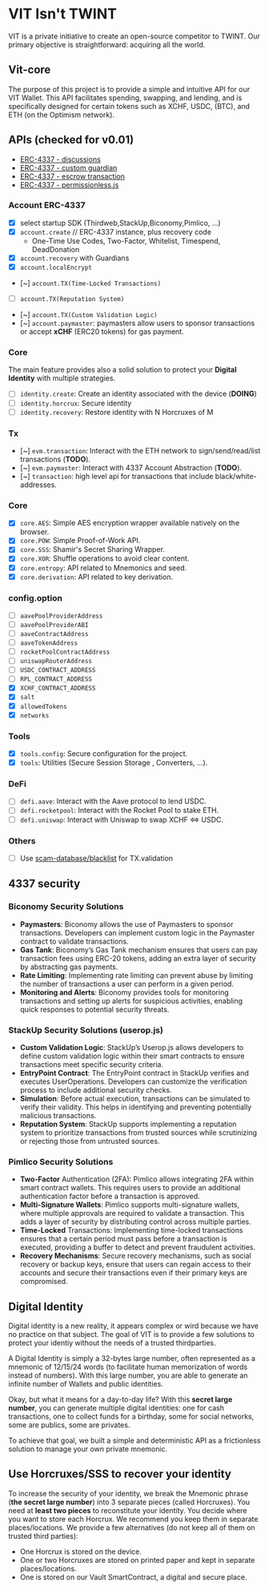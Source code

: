 # VIT Isn't TWINT
VIT is a private initiative to create an open-source competitor to TWINT. 
Our primary objective is straightforward: acquiring all the world.

## Vit-core 
The purpose of this project is to provide a simple and intuitive API for our VIT Wallet. This API facilitates spending, swapping, and lending, and is specifically designed for certain tokens such as XCHF, USDC, (BTC), and ETH (on the Optimism network).

## APIs (checked for v0.01)
* [ERC-4337 - discussions](https://chatgpt.com/c/8a462eda-72a2-406f-be7a-31f2fb5aac85)
* [ERC-4337 - custom guardian](https://chatgpt.com/c/672b9681-9748-8010-babb-a9f3c6137c41)
* [ERC-4337 - escrow transaction](https://chatgpt.com/share/6735bdcc-acc4-8010-a635-66a7bdf2f65a)
* [ERC-4337 - permissionless.js](https://chatgpt.com/c/6735bf4f-667c-8010-b7e6-13034443dfd0)

### Account ERC-4337
- [x] select startup SDK (Thirdweb,StackUp,Biconomy,Pimlico, ...)
- [x] `account.create` // ERC-4337 instance, plus recovery code
  - One-Time Use Codes, Two-Factor, Whitelist, Timespend, DeadDonation
- [x] `account.recovery` with Guardians
- [x] `account.localEncrypt`
- [~] `account.TX(Time-Locked Transactions)` 
- [ ] `account.TX(Reputation System)` 
- [~] `account.TX(Custom Validation Logic)` 
- [~] `account.paymaster`: paymasters allow users to sponsor transactions or accept  **xCHF** (ERC20 tokens) for gas payment.

### Core
The main feature provides also a solid solution to protect your **Digital Identity** with multiple strategies.

- [ ] `identity.create`: Create an identity associated with the device (**DOING**)
- [ ] `identity.horcrux`: Secure identity
- [ ] `identity.recovery`: Restore identity with N Horcruxes of M

### Tx
- [~] `evm.transaction`: Interact with the ETH network to sign/send/read/list transactions (**TODO**).
- [~] `evm.paymaster`: Interact with 4337 Account Abstraction (**TODO**).
- [~] `transaction`: high level api for transactions that include  black/white-addresses.
 
### Core
- [x] `core.AES`: Simple AES encryption wrapper available natively on the browser.
- [x] `core.POW`: Simple Proof-of-Work API.
- [x] `core.SSS`: Shamir's Secret Sharing Wrapper.
- [x] `core.XOR`: Shuffle operations to avoid clear content.
- [x] `core.entropy`: API related to Mnemonics and seed.
- [x] `core.derivation`: API related to key derivation.

### config.option
* [ ] `aavePoolProviderAddress`
* [ ] `aavePoolProviderABI`
* [ ] `aaveContractAddress`
* [ ] `aaveTokenAddress`
* [ ] `rocketPoolContractAddress`
* [ ] `uniswapRouterAddress` 
* [ ] `USDC_CONTRACT_ADDRESS`
* [ ] `RPL_CONTRACT_ADDRESS`
* [x] `XCHF_CONTRACT_ADDRESS` 
* [x] `salt`
* [x] `allowedTokens`
* [x] `networks`

### Tools
- [x] `tools.config`: Secure configuration for the project.
- [x] `tools`: Utilities (Secure Session Storage , Converters, ...).

### DeFi
- [ ] `defi.aave`: Interact with the Aave protocol to lend USDC.
- [ ] `defi.rocketpool`: Interact with the Rocket Pool to stake ETH.
- [ ] `defi.uniswap`: Interact with Uniswap to swap XCHF <=> USDC.

### Others
- [ ] Use [scam-database/blacklist](https://github.com/scamsniffer/scam-database/tree/main/blacklist) for TX.validation


## 4337 security
###  Biconomy Security Solutions

* **Paymasters**: Biconomy allows the use of Paymasters to sponsor transactions. Developers can implement custom logic in the Paymaster contract to validate transactions.
* **Gas Tank**: Biconomy’s Gas Tank mechanism ensures that users can pay transaction fees using ERC-20 tokens, adding an extra layer of security by abstracting gas payments.
* **Rate Limiting**: Implementing rate limiting can prevent abuse by limiting the number of transactions a user can perform in a given period.
* **Monitoring and Alerts**: Biconomy provides tools for monitoring transactions and setting up alerts for suspicious activities, enabling quick responses to potential security threats.

### StackUp Security Solutions (userop.js)
* **Custom Validation Logic**: StackUp’s Userop.js allows developers to define custom validation logic within their smart contracts to ensure transactions meet specific security criteria.
* **EntryPoint Contract**: The EntryPoint contract in StackUp verifies and executes UserOperations. Developers can customize the verification process to include additional security checks.
* **Simulation**: Before actual execution, transactions can be simulated to verify their validity. This helps in identifying and preventing potentially malicious transactions.
* **Reputation System**: StackUp supports implementing a reputation system to prioritize transactions from trusted sources while scrutinizing or rejecting those from untrusted sources.

### Pimlico Security Solutions
* **Two-Factor** Authentication (2FA): Pimlico allows integrating 2FA within smart contract wallets. This requires users to provide an additional authentication factor before a transaction is approved.
* **Multi-Signature Wallets**: Pimlico supports multi-signature wallets, where multiple approvals are required to validate a transaction. This adds a layer of security by distributing control across multiple parties.
* **Time-Locked** Transactions: Implementing time-locked transactions ensures that a certain period must pass before a transaction is executed, providing a buffer to detect and prevent fraudulent activities.
* **Recovery Mechanisms**: Secure recovery mechanisms, such as social recovery or backup keys, ensure that users can regain access to their accounts and secure their transactions even if their primary keys are compromised.

## Digital Identity
Digital identity is a new reality, it appears complex or wird because we have no practice on that subject. The goal of VIT is to provide a few solutions to protect your identiy without the needs of a trusted thirdparties.

A Digital Identity is simply a 32-bytes large number, often represented as a mnemonic of 12/15/24 words (to facilitate human memorization of words instead of numbers). With this large number, you are able to generate an infinite number of Wallets and public identities.

Okay, but what it means for a day-to-day life? With this **secret large number**, you can generate multiple digital identities: one for cash transactions, one to collect funds for a birthday, some for social networks, some are publics, some are privates.

To achieve that goal, we built a simple and deterministic API as a frictionless solution to manage your own private mnemonic.

## Use Horcruxes/SSS to recover your identity
To increase the security of your identity, we break the Mnemonic phrase (**the secret large number**) into 3 separate pieces (called Horcruxes). You need at **least two pieces** to reconstitute your identity. You decide where you want to store each Horcrux. We recommend you keep them in separate places/locations. We provide a few alternatives (do not keep all of them on trusted third parties):

* One Horcrux is stored on the device.
* One or two Horcruxes are stored on printed paper and kept in separate places/locations.
* One is stored on our Vault SmartContract, a digital and secure place.


